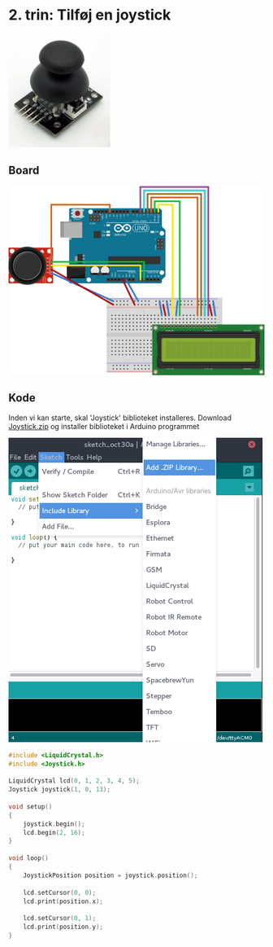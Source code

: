 # 2. trin: Tilføj en joystick


<img src="images/joystick.jpg" width="200">

## Board

![](images/board.png)

## Kode

Inden vi kan starte, skal 'Joystick' biblioteket installeres.
Download [Joystick.zip](../Joystick.zip) og installer biblioteket
i Arduino programmet

![](images/install_library.png)

```C
#include <LiquidCrystal.h>
#include <Joystick.h>

LiquidCrystal lcd(0, 1, 2, 3, 4, 5);
Joystick joystick(1, 0, 13);

void setup()
{
    joystick.begin();
    lcd.begin(2, 16);
}

void loop()
{
    JoystickPosition position = joystick.position();

    lcd.setCursor(0, 0);
    lcd.print(position.x);

    lcd.setCursor(0, 1);
    lcd.print(position.y);
}
```
